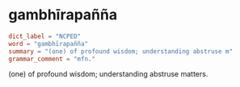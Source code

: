 # gambhīrapañña

``` toml
dict_label = "NCPED"
word = "gambhīrapañña"
summary = "(one) of profound wisdom; understanding abstruse m"
grammar_comment = "mfn."
```

(one) of profound wisdom; understanding abstruse matters.

